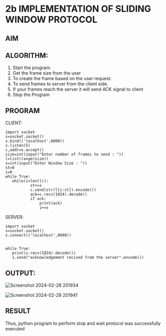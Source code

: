 # 2b IMPLEMENTATION OF SLIDING WINDOW PROTOCOL
## AIM
## ALGORITHM:
1. Start the program.
2. Get the frame size from the user
3. To create the frame based on the user request.
4. To send frames to server from the client side.
5. If your frames reach the server it will send ACK signal to client
6. Stop the Program
## PROGRAM
 
CLIENT: 
 ```
import socket 
s=socket.socket() 
s.bind(('localhost',8000)) 
s.listen(5) 
c,addr=s.accept() 
size=int(input("Enter number of frames to send : ")) 
l=list(range(size)) 
s=int(input("Enter Window Size : ")) 
st=0 
i=0 
while True: 
    while(i<len(l)): 
            st+=s 
            c.send(str(l[i:st]).encode()) 
            ack=c.recv(1024).decode() 
            if ack: 
                print(ack) 
                i+=s 
 ```
SERVER: 
 ```
import socket 
s=socket.socket() 
s.connect(('localhost',8000)) 
 

while True:    
    print(s.recv(1024).decode()) 
    s.send("acknowledgement recived from the server".encode()) 
 ```
## OUTPUT:


![Screenshot 2024-02-28 201934](https://github.com/rkpriyadharshini0420/2b_SLIDING_WINDOW_PROTOCOL/assets/151533322/be3af495-34b5-41fb-bf3c-2998bcd73814)




![Screenshot 2024-02-28 201941](https://github.com/rkpriyadharshini0420/2b_SLIDING_WINDOW_PROTOCOL/assets/151533322/d9b63797-b963-42e9-b780-72fd73c0724c)




## RESULT
Thus, python program to perform stop and wait protocol was successfully executed
